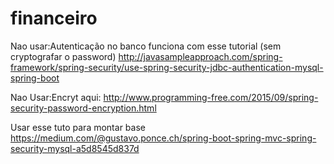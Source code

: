 # financeiro
Nao usar:Autenticação no banco funciona com esse tutorial (sem cryptografar o password)
http://javasampleapproach.com/spring-framework/spring-security/use-spring-security-jdbc-authentication-mysql-spring-boot

Nao Usar:Encryt aqui:
http://www.programming-free.com/2015/09/spring-security-password-encryption.html

Usar esse tuto para montar base
https://medium.com/@gustavo.ponce.ch/spring-boot-spring-mvc-spring-security-mysql-a5d8545d837d